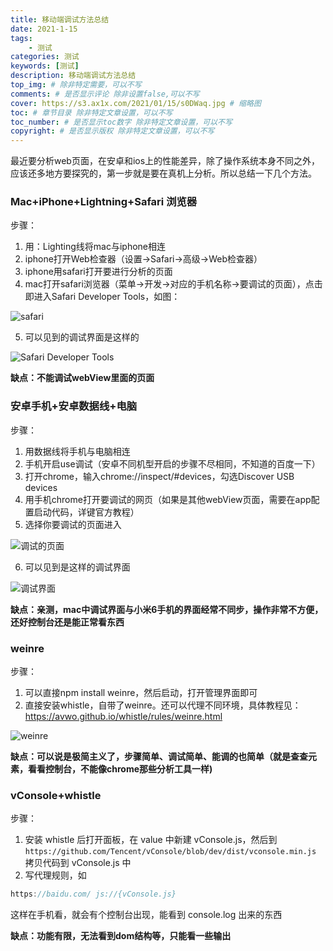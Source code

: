 ```yaml
---
title: 移动端调试方法总结
date: 2021-1-15
tags: 
    - 测试
categories: 测试
keywords: [测试]
description: 移动端调试方法总结
top_img: # 除非特定需要，可以不写
comments: # 是否显示评论 除非设置false,可以不写
cover: https://s3.ax1x.com/2021/01/15/s0DWaq.jpg # 缩略图
toc: # 章节目录 除非特定文章设置，可以不写
toc_number: # 是否显示toc数字 除非特定文章设置，可以不写
copyright: # 是否显示版权 除非特定文章设置，可以不写
---
```


最近要分析web页面，在安卓和ios上的性能差异，除了操作系统本身不同之外，应该还多地方要探究的，第一步就是要在真机上分析。所以总结一下几个方法。

### Mac+iPhone+Lightning+Safari 浏览器

步骤：

1. 用：Lighting线将mac与iphone相连
2. iphone打开Web检查器（设置->Safari->高级->Web检查器）
3. iphone用safari打开要进行分析的页面
4. mac打开safari浏览器（菜单->开发->对应的手机名称->要调试的页面），点击即进入Safari Developer Tools，如图：

![safari](https://s3.ax1x.com/2021/01/15/s0DXIx.jpg)

5. 可以见到的调试界面是这样的

![Safari Developer Tools](https://s3.ax1x.com/2021/01/15/s0rFeA.png)

**缺点：不能调试webView里面的页面**

 

### 安卓手机+安卓数据线+电脑

步骤：

1. 用数据线将手机与电脑相连
2. 手机开启use调试（安卓不同机型开启的步骤不尽相同，不知道的百度一下）
3. 打开chrome，输入chrome://inspect/#devices，勾选Discover USB devices
4. 用手机chrome打开要调试的网页（如果是其他webView页面，需要在app配置启动代码，详键官方教程）
5. 选择你要调试的页面进入

![调试的页面](https://s3.ax1x.com/2021/01/15/s0rPLd.png)

6. 可以见到是这样的调试界面

![调试界面](https://s3.ax1x.com/2021/01/15/s0ruQg.png)

**缺点：亲测，mac中调试界面与小米6手机的界面经常不同步，操作非常不方便，还好控制台还是能正常看东西**

### weinre

步骤：

1. 可以直接npm install weinre，然后启动，打开管理界面即可
2. 直接安装whistle，自带了weinre。还可以代理不同环境，具体教程见：https://avwo.github.io/whistle/rules/weinre.html

![weinre](https://s3.ax1x.com/2021/01/15/s0rMLj.png)

**缺点：可以说是极简主义了，步骤简单、调试简单、能调的也简单（就是查查元素，看看控制台，不能像chrome那些分析工具一样)**

### vConsole+whistle

步骤：

1. 安装 whistle 后打开面板，在 value 中新建 vConsole.js，然后到 `https://github.com/Tencent/vConsole/blob/dev/dist/vconsole.min.js` 拷贝代码到 vConsole.js 中
2. 写代理规则，如
```js
https://baidu.com/ js://{vConsole.js}
```
这样在手机看，就会有个控制台出现，能看到 console.log 出来的东西

**缺点：功能有限，无法看到dom结构等，只能看一些输出**

<br>
<br>
<br>
